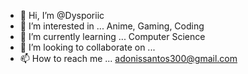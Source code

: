 - 👋 Hi, I’m @Dysporiic
- 👀 I’m interested in ... Anime, Gaming, Coding
- 🌱 I’m currently learning ... Computer Science
- 💞️ I’m looking to collaborate on ...
- 📫 How to reach me ... adonissantos300@gmail.com

<!---
Dysporiic/Dysporiic is a ✨ special ✨ repository because its `README.md` (this file) appears on your GitHub profile.
You can click the Preview link to take a look at your changes.
--->
